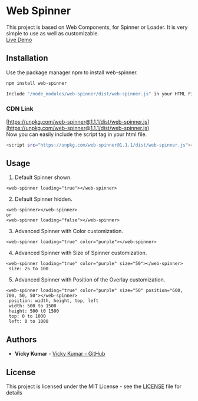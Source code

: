 # Web Spinner

This project is based on Web Components, for Spinner or Loader. It is very simple to use as well as customizable.
<br/>
[Live Demo](https://webmultilangsupport.vickykumarcse.now.sh?loading=true)


## Installation
Use the package manager npm to install web-spinner.

```bash
npm install web-spinner

Include "/node_modules/web-spinner/dist/web-spinner.js" in your HTML File or in angular.json file.

```
### CDN Link
[https://unpkg.com/web-spinner@1.1.1/dist/web-spinner.js](https://unpkg.com/web-spinner@1.1.1/dist/web-spinner.js)
<br/>Now you can easily include the script tag in your html file.

```bash
<script src="https://unpkg.com/web-spinner@1.1.1/dist/web-spinner.js"></script>
```


## Usage

1. Default Spinner shown.
```
<web-spinner loading="true"></web-spinner>
```

2. Default Spinner hidden.
```
<web-spinner></web-spinner>
or 
<web-spinner loading="false"></web-spinner>
```
3. Advanced Spinner with Color customization.
```
<web-spinner loading="true" color="purple"></web-spinner>
```
4. Advanced Spinner with Size of Spinner customization.
```
<web-spinner loading="true" color="purple" size="50"></web-spinner>
 size: 25 to 100
```
5. Advanced Spinner with Position of the Overlay customization.
```
<web-spinner loading="true" color="purple" size="50" position="600, 700, 50, 50"></web-spinner>
 position: width, height, top, left
 width: 500 to 1500
 height: 500 t0 1500
 top: 0 to 1000
 left: 0 to 1000
```

## Authors

* **Vicky Kumar** - [Vicky Kumar - GitHub](https://github.com/vickykumarcse)

## License

This project is licensed under the MIT License - see the [LICENSE](LICENSE) file for details
